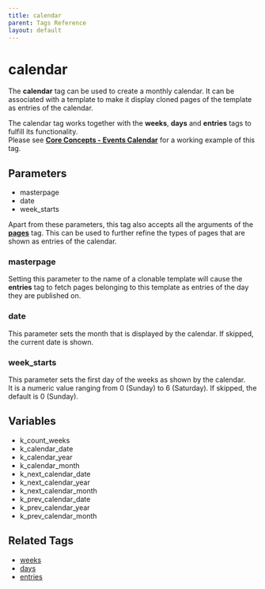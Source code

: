 ```yaml
---
title: calendar
parent: Tags Reference
layout: default
---
```


# calendar

The **calendar** tag can be used to create a monthly calendar. It can be associated with a template to make it display cloned pages of the template as entries of the calendar.

The calendar tag works together with the **weeks**, **days** and **entries** tags to fulfill its functionality.<br/>
Please see [**Core Concepts - Events Calendar**](../../concepts/events-calendar.html) for a working example of this tag.

## Parameters

*   masterpage
*   date
*   week\_starts

Apart from these parameters, this tag also accepts all the arguments of the [**pages**](../pages.html) tag. This can be used to further refine the types of pages that are shown as entries of the calendar.

### masterpage

Setting this parameter to the name of a clonable template will cause the **entries** tag to fetch pages belonging to this template as entries of the day they are published on.

### date

This parameter sets the month that is displayed by the calendar. If skipped, the current date is shown.

### week_starts

This parameter sets the first day of the weeks as shown by the calendar.<br/>
It is a numeric value ranging from 0 (Sunday) to 6 (Saturday). If skipped, the default is 0 (Sunday).

## Variables

*   k\_count\_weeks
*   k\_calendar\_date
*   k\_calendar\_year
*   k\_calendar\_month
*   k\_next\_calendar\_date
*   k\_next\_calendar\_year
*   k\_next\_calendar\_month
*   k\_prev\_calendar\_date
*   k\_prev\_calendar\_year
*   k\_prev\_calendar\_month

## Related Tags

*   [weeks](./weeks.html)
*   [days](./days.html)
*   [entries](./entries.html)

